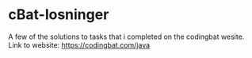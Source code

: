 # cBat-losninger
A few of the solutions to tasks that i completed on the codingbat wesite.
Link to website:
https://codingbat.com/java
